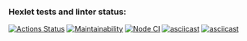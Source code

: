### Hexlet tests and linter status:
[![Actions Status](https://github.com/o-soboleva/frontend-project-lvl1/workflows/hexlet-check/badge.svg)](https://github.com/o-soboleva/frontend-project-lvl1/actions)
[![Maintainability](https://api.codeclimate.com/v1/badges/a99a88d28ad37a79dbf6/maintainability)](https://codeclimate.com/github/codeclimate/codeclimate/maintainability
)
[![Node CI](https://github.com/o-soboleva/frontend-project-lvl1/actions/workflows/node.js.yml/badge.svg)](https://github.com/o-soboleva/frontend-project-lvl1/actions/workflows/node.js.yml)
[![asciicast](https://asciinema.org/a/WDRfLTrO5i5i71TQOUJ4Yazd3.svg)](https://asciinema.org/a/WDRfLTrO5i5i71TQOUJ4Yazd3)
[![asciicast](https://asciinema.org/a/AEP80UNyRi4YUcPOUt9fHVPUz.svg)](https://asciinema.org/a/AEP80UNyRi4YUcPOUt9fHVPUz)